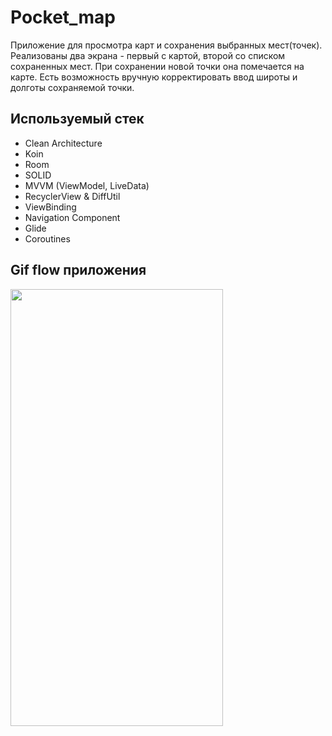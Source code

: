 # Pocket_map

Приложение для просмотра карт и сохранения выбранных мест(точек). Реализованы два экрана - первый с картой, второй со списком сохраненных мест.
При сохранении новой точки она помечается на карте.
Есть возможность вручную корректировать ввод широты и долготы сохраняемой точки.

## Используемый стек

+ Clean Architecture
+ Koin
+ Room
+ SOLID
+ MVVM (ViewModel, LiveData)  
+ RecyclerView & DiffUtil  
+ ViewBinding  
+ Navigation Component  
+ Glide
+ Coroutines


## Gif flow приложения

<img src="https://github.com/alexxk2/Pocket_map/blob/dev/app/src/main/res/drawable/flow.gif" width="340" height="699" />  <br>
